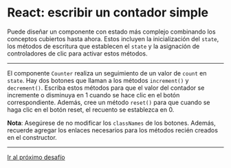 # React: escribir un contador simple

Puede diseñar un componente con estado más complejo combinando los conceptos cubiertos hasta ahora. Estos incluyen la inicialización del `state`, los métodos de escritura que establecen el `state` y la asignación de controladores de clic para activar estos métodos.

---

El componente `Counter` realiza un seguimiento de un valor de `count` en `state`. Hay dos botones que llaman a los métodos `increment()` y `decrement()`. Escriba estos métodos para que el valor del contador se incremente o disminuya en 1 cuando se hace clic en el botón correspondiente. Además, cree un método `reset()` para que cuando se haga clic en el botón reset, el recuento se establezca en 0.

**Nota**: Asegúrese de no modificar los `classNames` de los botones. Además, recuerde agregar los enlaces necesarios para los métodos recién creados en el constructor.

---

[Ir al próximo desafío](https://github.com/sebastiantorres86/react-practice/tree/master/Practica/28/my-app)
